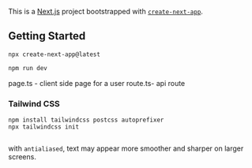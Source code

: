 This is a [Next.js](https://nextjs.org) project bootstrapped with [`create-next-app`](https://nextjs.org/docs/app/api-reference/cli/create-next-app).

## Getting Started

`npx create-next-app@latest`

```bash
npm run dev

```

page.ts - client side page for a user
route.ts- api route

### Tailwind CSS

```
npm install tailwindcss postcss autoprefixer
npx tailwindcss init


```

with `antialiased`, text may appear more smoother and sharper on larger screens.

